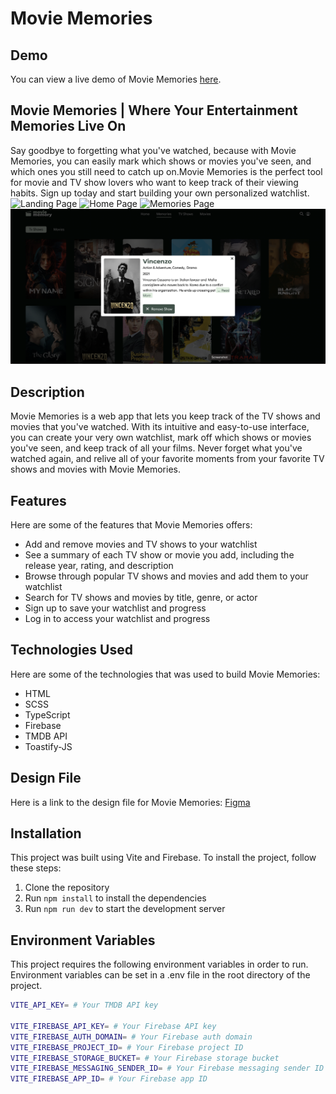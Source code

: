 # Movie Memories

## Demo

You can view a live demo of Movie Memories [here]().

## Movie Memories | Where Your Entertainment Memories Live On

Say goodbye to forgetting what you've watched, because with Movie Memories, you can easily mark which shows or movies you've seen, and which ones you still need to catch up on.Movie Memories is the perfect tool for movie and TV show lovers who want to keep track of their viewing habits. Sign up today and start building your own personalized watchlist.
![Landing Page](/src/assets/ss_landing_page.png)
![Home Page](/src/assets/ss_browse.png)
![Memories Page](/src/assets/ss_memories.png)
![Summary Modal](/src/assets/ss_summary.png)

## Description

Movie Memories is a web app that lets you keep track of the TV shows and movies that you've watched. With its intuitive and easy-to-use interface, you can create your very own watchlist, mark off which shows or movies you've seen, and keep track of all your films. Never forget what you've watched again, and relive all of your favorite moments from your favorite TV shows and movies with Movie Memories.

## Features

Here are some of the features that Movie Memories offers:

- Add and remove movies and TV shows to your watchlist
- See a summary of each TV show or movie you add, including the release year, rating, and description
- Browse through popular TV shows and movies and add them to your watchlist
- Search for TV shows and movies by title, genre, or actor
- Sign up to save your watchlist and progress
- Log in to access your watchlist and progress

## Technologies Used

Here are some of the technologies that was used to build Movie Memories:

- HTML
- SCSS
- TypeScript
- Firebase
- TMDB API
- Toastify-JS

## Design File

Here is a link to the design file for Movie Memories: [Figma](https://www.figma.com/file/XVgFo6tAEbgZOqZkaOthPR/movie-memory?type=design&node-id=741%3A40&t=r9HtGCOnTISvO9K7-1)

## Installation

This project was built using Vite and Firebase. To install the project, follow these steps:

1. Clone the repository
2. Run `npm install` to install the dependencies
3. Run `npm run dev` to start the development server

## Environment Variables

This project requires the following environment variables in order to run. Environment variables can be set in a .env file in the root directory of the project.

```bash
VITE_API_KEY= # Your TMDB API key

VITE_FIREBASE_API_KEY= # Your Firebase API key
VITE_FIREBASE_AUTH_DOMAIN= # Your Firebase auth domain
VITE_FIREBASE_PROJECT_ID= # Your Firebase project ID
VITE_FIREBASE_STORAGE_BUCKET= # Your Firebase storage bucket
VITE_FIREBASE_MESSAGING_SENDER_ID= # Your Firebase messaging sender ID
VITE_FIREBASE_APP_ID= # Your Firebase app ID
```
